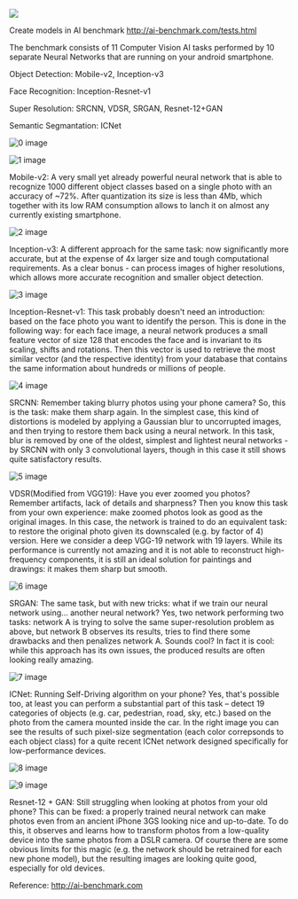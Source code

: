![](https://img.shields.io/badge/language-python-orange.svg)

Create models in AI benchmark http://ai-benchmark.com/tests.html

The benchmark consists of 11 Computer Vision AI tasks performed by 10 separate Neural Networks that are running on your android smartphone.

Object Detection: Mobile-v2, Inception-v3

Face Recognition: Inception-Resnet-v1

Super Resolution: SRCNN, VDSR, SRGAN, Resnet-12+GAN

Semantic Segmantation: ICNet


![0 image](Model_Structure/Slide11.jpg)

![1 image](Model_Structure/Slide2.jpg)

Mobile-v2: A very small yet already powerful neural network that is able to recognize 1000 different object classes based on a single photo with an accuracy of ~72%. After quantization its size is less than 4Mb, which together with its low RAM consumption allows to lanch it on almost any currently existing smartphone.


![2 image](Model_Structure/Slide3.jpg)


Inception-v3: A different approach for the same task: now significantly more accurate, but at the expense of 4x larger size and tough computational requirements. As a clear bonus - can process images of higher resolutions, which allows more accurate recognition and smaller object detection.

![3 image](Model_Structure/Slide4.jpg)

Inception-Resnet-v1: This task probably doesn't need an introduction: based on the face photo you want to identify the person. This is done in the following way: for each face image, a neural network produces a small feature vector of size 128 that encodes the face and is invariant to its scaling, shifts and rotations. Then this vector is used to retrieve the most similar vector (and the respective identity) from your database that contains the same information about hundreds or millions of people. 

![4 image](Model_Structure/Slide5.jpg)

SRCNN: Remember taking blurry photos using your phone camera? So, this is the task: make them sharp again. In the simplest case, this kind of distortions is modeled by applying a Gaussian blur to uncorrupted images, and then trying to restore them back using a neural network. In this task, blur is removed by one of the oldest, simplest and lightest neural networks - by SRCNN with only 3 convolutional layers, though in this case it still shows quite satisfactory results.

![5 image](Model_Structure/Slide6.jpg)

VDSR(Modified from VGG19): Have you ever zoomed you photos? Remember artifacts, lack of details and sharpness? Then you know this task from your own experience: make zoomed photos look as good as the original images. In this case, the network is trained to do an equivalent task: to restore the original photo given its downscaled (e.g. by factor of 4) version. Here we consider a deep VGG-19 network with 19 layers. While its performance is currently not amazing and it is not able to reconstruct high-frequency components, it is still an ideal solution for paintings and drawings: it makes them sharp but smooth.


![6 image](Model_Structure/Slide7.jpg)

SRGAN: The same task, but with new tricks: what if we train our neural network using... another neural network? Yes, two network performing two tasks: network A is trying to solve the same super-resolution problem as above, but network B observes its results, tries to find there some drawbacks and then penalizes network A. Sounds cool? In fact it is cool: while this approach has its own issues, the produced results are often looking really amazing.


![7 image](Model_Structure/Slide8.jpg)

ICNet: Running Self-Driving algorithm on your phone? Yes, that's possible too, at least you can perform a substantial part of this task – detect 19 categories of objects (e.g. car, pedestrian, road, sky, etc.) based on the photo from the camera mounted inside the car. In the right image you can see the results of such pixel-size segmentation (each color correpsonds to each object class) for a quite recent ICNet network designed specifically for low-performance devices.


![8 image](Model_Structure/Slide9.jpg)



![9 image](Model_Structure/Slide10.jpg)


Resnet-12 + GAN: Still struggling when looking at photos from your old phone? This can be fixed: a properly trained neural network can make photos even from an ancient iPhone 3GS looking nice and up-to-date. To do this, it observes and learns how to transform photos from a low-quality device into the same photos from a DSLR camera. Of course there are some obvious limits for this magic (e.g. the network should be retrained for each new phone model), but the resulting images are looking quite good, especially for old devices.

Reference: http://ai-benchmark.com
